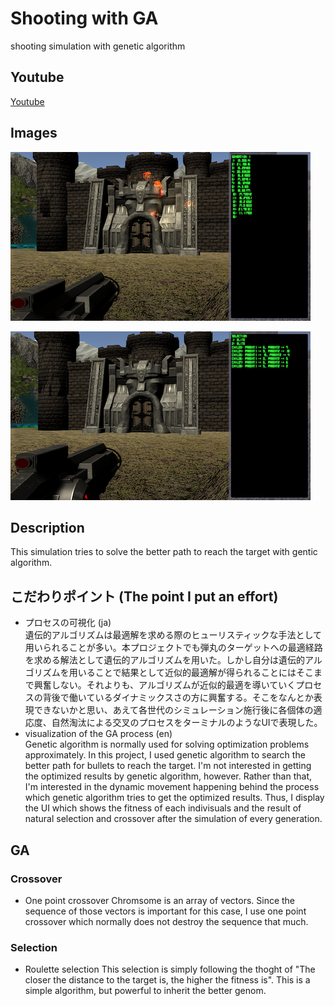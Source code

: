 # Shooting with GA
shooting simulation with genetic algorithm

## Youtube
[Youtube](https://www.youtube.com/watch?v=e66OIfVDng4)

## Images
![](/Images/img1.png)

![](/Images/img2.png)

## Description
This simulation tries to solve the better path to reach the target with gentic algorithm.

## こだわりポイント (The point I put an effort)
- プロセスの可視化 (ja) <br>
遺伝的アルゴリズムは最適解を求める際のヒューリスティックな手法として用いられることが多い。本プロジェクトでも弾丸のターゲットへの最適経路を求める解法として遺伝的アルゴリズムを用いた。しかし自分は遺伝的アルゴリズムを用いることで結果として近似的最適解が得られることにはそこまで興奮しない。それよりも、アルゴリズムが近似的最適を導いていくプロセスの背後で働いているダイナミックスさの方に興奮する。そこをなんとか表現できないかと思い、あえて各世代のシミュレーション施行後に各個体の適応度、自然淘汰による交叉のプロセスをターミナルのようなUIで表現した。
- visualization of the GA process (en) <br>
Genetic algorithm is normally used for solving optimization problems approximately. In this project, I used genetic algorithm to search the better path for bullets to reach the target. I'm not interested in getting the optimized results by genetic algorithm, however. Rather than that, I'm interested in the dynamic movement happening behind the process which genetic algorithm tries to get the optimized results. Thus, I display the UI which shows the fitness of each indivisuals and the result of natural selection and crossover after the simulation of every generation.

## GA
### Crossover
- One point crossover
Chromsome is an array of vectors. Since the sequence of those vectors is important for this case, I use one point crossover which normally does not destroy the sequence that much. 
### Selection
- Roulette selection
This selection is simply following the thoght of "The closer the distance to the target is, the higher the fitness is".
This is a simple algorithm, but powerful to inherit the better genom.
